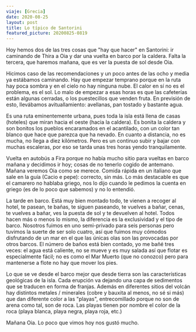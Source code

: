 ```yaml
---
viaje: [Grecia]
date: 2020-08-25
layout: post
title: Lo típico de Santorini
featured_picture: 20200825-0819
---
```


Hoy hemos dos de las tres cosas que "hay que hacer" en Santorini: ir caminando de Thira a Oia y dar una vuelta en barco por la caldera. Falta la tercera, que haremos mañana, que es ver la puesta de sol desde Oia.

Hicimos caso de las recomendaciones y un poco antes de las ocho y media ya estábamos caminando. Hay que empezar temprano porque en la ruta hay poca sombra y en el cielo no hay ninguna nube. El calor en sí no es el problema, es el sol. Lo malo de empezar a esas horas es que las cafeterías están algunas cerradas, o los puestecillos que venden fruta. En previsión de esto, llevábamos avituallamiento: avellanas, pan tostado y bastante agua.

Es una ruta eminentemente urbana, pues toda la isla está llena de casas (hoteles) que miran hacia el oeste (hacia la caldera). Es bonita la caldera y son bonitos los pueblos encaramados en el acantilado, con un color tan blanco que hace que parezca que ha nevado. En cuanto a distancia, no es mucha, no llega a diez kilómetros. Pero es un continuo subir y bajar con muchas escaleras, por eso se tarda unas tres horas yendo tranquilamente.

Vuelta en autobús a Fira porque no había mucho sitio para vueltas en barco mañana y decidimos ir hoy; cosas de no tenerlo cogido de antemano. Mañana veremos Oia como se merece. Comida rápida en un italiano que sale en la guía (Cacio e pepe): correcto, sin más. Lo más destacable es que el camarero no hablaba griego, nos lo dijo cuando le pedimos la cuenta en griego (es de lo poco que sabemos) y no lo entendió.

La tarde en barco. Está muy bien montado todo, te vienen a recoger al hotel, te pasean, te bañas, te siguen paseando, te vuelves a bañar, cenas, te vuelves a bañar, ves la puesta de sol y te devuelven al hotel. Todos hacen más o menos lo mismo, la diferencia es la exclusividad y el tipo de barco. Nosotros fuimos en uno semi-privado para seis personas pero tuvimos la suerte de ser solo cuatro, así que fuimos muy cómodos disfrutando de un mar en el que las únicas olas son las provocadas por otros barcos. El número de baños está bien contado, yo me bañé tres veces: el agua está caliente, no se mueve y es muy salada así que flotar es especialmente fácil; no es como el Mar Muerto (que no conozco) pero para mantenerse a flote no hay que mover los pies.

Lo que se ve desde el barco mejor que desde tierra son las características geológicas de la isla. Cada erupción va dejando una capa de sedimentos que se traducen en forma de franjas. Además en diferentes sitios del volcán hay distintos metales / minerales (cobre y bauxita al menos, no sé si más) que dan diferente color a las "playas", entrecomillado porque no son de arena como tal, son de roca. Las playas tienen por nombre el color de la roca (playa blanca, playa negra, playa roja, etc.)

Mañana Oia. Lo poco que vimos hoy nos gustó mucho.
